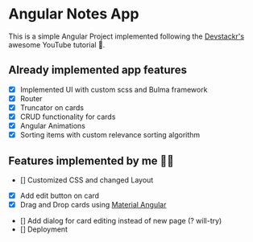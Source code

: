 # Angular Notes App

This is a simple Angular Project implemented following the [Devstackr's](https://www.youtube.com/watch?v=dlXEeOk-MrI) awesome YouTube tutorial 🎉.

## Already implemented app features

- [x] Implemented UI with custom scss and Bulma framework
- [x] Router
- [x] Truncator on cards
- [x] CRUD functionality for cards
- [x] Angular Animations
- [x] Sorting items with custom relevance sorting algorithm

## Features implemented by me 🙋‍♂️

- [] Customized CSS and changed Layout
- [x] Add edit button on card
- [x] Drag and Drop cards using [Material Angular](https://material.angular.io/)
- [] Add dialog for card editing instead of new page (? will-try)
- [] Deployment
